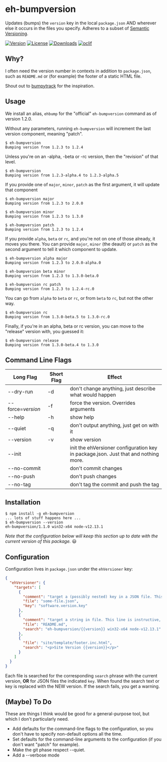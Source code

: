 # eh-bumpversion

Updates (bumps) the `version` key in the local `package.json` AND wherever else it occurs in the files you specify. Adheres to a subset of [Semantic Versioning](https://semver.org).

[![Version](https://img.shields.io/npm/v/eh-bumpversion.svg)](https://npmjs.org/package/eh-bumpversion)
[![License](https://img.shields.io/npm/l/eh-bumpversion.svg)](https://github.com/tdesposito/EH-Versioner/blob/master/package.json)
[![Downloads](https://img.shields.io/npm/dm/eh-bumpversion)](https://npmjs.org/package/eh-bumpversion)
[![oclif](https://img.shields.io/badge/cli-oclif-brightgreen.svg)](https://oclif.io)

## Why?

I often need the version number in contexts in addition to `package.json`, such
as `README.md` or (for example) the footer of a static HTML file.

Shout out to [bumpytrack](https://pypi.org/project/bumpytrack/) for the inspiration.

## Usage

We install an alias, `ehbump` for the "official" `eh-bumpversion` command as of version 1.2.0.

Without any parameters, running `eh-bumpversion` will increment the last version component, meaning "patch".

```console
$ eh-bumpversion
Bumping version from 1.2.3 to 1.2.4
```

Unless you're on an -alpha, -beta or -rc version, then the "revision" of that level.

```console
$ eh-bumpversion
Bumping version from 1.2.3-alpha.4 to 1.2.3-alpha.5
```

If you provide one of `major`, `minor`, `patch` as the first argument, it will update that component

```console
$ eh-bumpversion major
Bumping version from 1.2.3 to 2.0.0
```

```console
$ eh-bumpversion minor
Bumping version from 1.2.3 to 1.3.0
```

```console
$ eh-bumpversion patch
Bumping version from 1.2.3 to 1.2.4
```

If you provide `alpha`, `beta` or `rc`, and you're not on one of those already,
it moves you there. You can provide `major`, `minor` (the deault) or `patch` as
the second argument to tell it which component to update.

```console
$ eh-bumpversion alpha major
Bumping version from 1.2.3 to 2.0.0-alpha.0
```

```console
$ eh-bumpversion beta minor
Bumping version from 1.2.3 to 1.3.0-beta.0
```

```console
$ eh-bumpversion rc patch
Bumping version from 1.2.3 to 1.2.4-rc.0
```

You can go from `alpha` to `beta` or `rc`, or from `beta` to `rc`, but not the
other way.

```console
$ eh-bumpversion rc
Bumping version from 1.3.0-beta.5 to 1.3.0-rc.0
```

Finally, if you're in an alpha, beta or rc version, you can move to the "release" version with, you guessed it:

```console
$ eh-bumpversion release
Bumping version from 1.3.0-beta.4 to 1.3.0
```

## Command Line Flags
Long Flag |Short Flag | Effect
-- | -- | --
--dry-run           |-d | don't change anything, just describe what would happen
--force=*version*   |-f | force the version. Overrides arguments
--help              |-h | show help
--quiet             |-q | don't output anything, just get on with it
--version           |-v | show version
--init              |   | init the ehVersioner configuration key in package.json. Just that and nothing more.
--no-commit         |   | don't commit changes
--no-push           |   | don't push changes
--no-tag            |   | don't tag the commit and push the tag

## Installation
```console
$ npm install -g eh-bumpversion
... lots of stuff happens here ...
$ eh-bumpversion --version
eh-bumpversion/1.1.0 win32-x64 node-v12.13.1
```
*Note that the configuration below will keep this section up to date with the current version of this package.* 😃

## Configuration

Configuration lives in `package.json` under the `ehVersioner` key:

```json
{
  "ehVersioner": {
    "targets": [
      {
        "comment": "target a (possibly nested) key in a JSON file. This line is instructive, not functional",
        "file": "some-file.json",
        "key": "software.version.key"
      },
      {
        "comment": "target a string in file. This line is instructive, not functional",
        "file": "README.md",
        "search": "eh-bumpversion/{{version}} win32-x64 node-v12.13.1"
      },
      {
        "file": "site/template/footer.inc.html",
        "search": "<p>Site Version {{version}}</p>"
      }
    ]
  }
}
```
Each file is searched for the corresponding `search` phrase with the current
version, **OR** for JSON files the indicated `key`. When found the search text
or key is replaced with the NEW version. If the search fails, you get a warning.

## (Maybe) To Do

These are things I think would be good for a general-purpose tool, but which I don't particularly need.

* Add defaults for the command-line flags to the configuration, so you don't have to specify non-default options all the time.
* Set defaults for the command-line arguments to the configuration (if you don't want "patch" for example).
* Make the git phase respect --quiet.
* Add a --verbose mode
